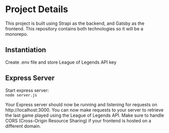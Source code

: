 # Project Details

This project is built using Strapi as the backend, and Gatsby as the frontend. This repository contains both technologies so it will be a monorepo. 

## Instantiation
Create .env file and store League of Legends API key

## Express Server
Start express server:\
`node server.js`

Your Express server should now be running and listening for requests on http://localhost:3000. You can now make requests to your server to retrieve the last game played using the League of Legends API. Make sure to handle CORS (Cross-Origin Resource Sharing) if your frontend is hosted on a different domain.